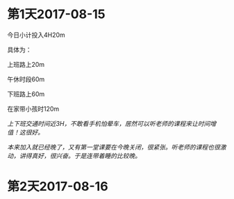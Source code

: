 # 第1天2017-08-15

今日小计投入4H20m

具体为：

上班路上20m

午休时段60m

下班路上60m

在家带小孩时120m

_上下班交通时间近3H，不敢看手机怕晕车，居然可以听老师的课程来让时间增值！这很好。_

_本来加入就已经晚了，又有第一堂课要在今晚关闭，很紧张。听老师的课程也很激动，讲得真好，很兴奋。于是连带着睡的比较晚。_

# 第2天2017-08-16

